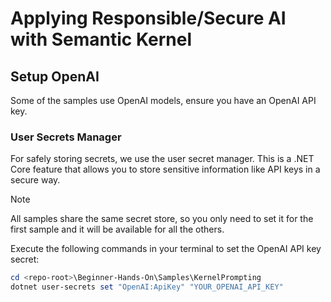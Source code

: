 # Applying Responsible/Secure AI with Semantic Kernel

## Setup OpenAI

Some of the samples use OpenAI models, ensure you have an OpenAI API key.

### User Secrets Manager

For safely storing secrets, we use the user secret manager. This is a .NET Core feature that allows you to store sensitive information like API keys in a secure way.

> [!NOTE]
> All samples share the same secret store, so you only need to set it for the first sample and it will be available for all the others.

Execute the following commands in your terminal to set the OpenAI API key secret:

```powershell
cd <repo-root>\Beginner-Hands-On\Samples\KernelPrompting
dotnet user-secrets set "OpenAI:ApiKey" "YOUR_OPENAI_API_KEY"
```